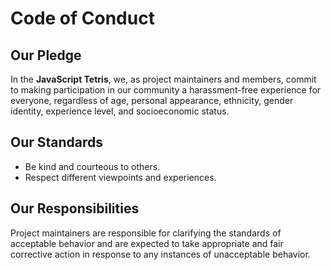 # Code of Conduct

## Our Pledge

In the **JavaScript Tetris**, we, as project maintainers and members, commit to making participation in our community a harassment-free experience for everyone, regardless of age, personal appearance, ethnicity, gender identity, experience level, and socioeconomic status.

## Our Standards

- Be kind and courteous to others.
- Respect different viewpoints and experiences.

## Our Responsibilities

Project maintainers are responsible for clarifying the standards of acceptable behavior and are expected to take appropriate and fair corrective action in response to any instances of unacceptable behavior.
